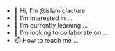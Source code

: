 - 👋 Hi, I’m @islamiclacture
- 👀 I’m interested in ...
- 🌱 I’m currently learning ...
- 💞️ I’m looking to collaborate on ...
- 📫 How to reach me ...

<!---
islamiclacture/islamiclacture is a ✨ special ✨ repository because its `README.md` (this file) appears on your GitHub profile.
You can click the Preview link to take a look at your changes.
--->
